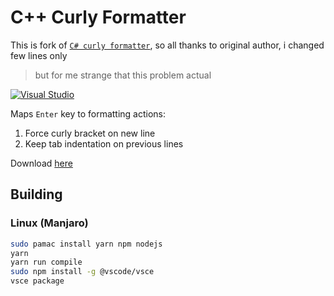 # C++ Curly Formatter
This is fork of [`C# curly formatter`](https://github.com/Ironcutter24/cs-curly-formatter), so all thanks to original author, i changed few lines only
> but for me strange that this problem actual

[![Visual Studio](https://img.shields.io/badge/Visual%20Studio%20Marketplace-5C2D91.svg?style=flat&logo=visual-studio&logoColor=white)](https://marketplace.visualstudio.com/items?itemName=Ironcutter24.cscurlyformatter)

Maps `Enter` key to formatting actions:
1. Force curly bracket on new line
2. Keep tab indentation on previous lines

Download [here](https://marketplace.visualstudio.com/items?itemName=Ironcutter24.cscurlyformatter)

## Building 
### Linux (Manjaro)
```bash
sudo pamac install yarn npm nodejs 
yarn
yarn run compile
sudo npm install -g @vscode/vsce
vsce package
```